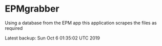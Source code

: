 # EPMgrabber
Using a database from the EPM app this application scrapes the files as required


Latest backup: Sun Oct 6 01:35:02 UTC 2019
